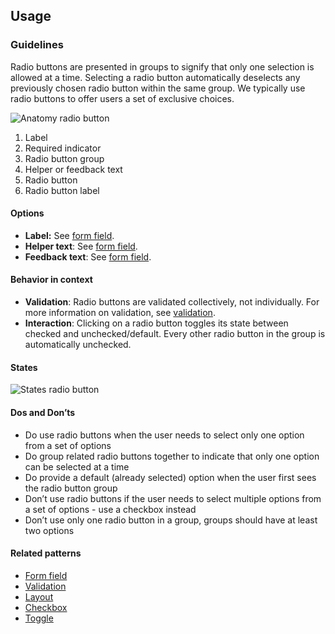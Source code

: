 ## Usage

### Guidelines

Radio buttons are presented in groups to signify that only one selection is allowed at a time. Selecting a radio button automatically deselects any previously chosen radio button within the same group. We typically use radio buttons to offer users a set of exclusive choices.

![Anatomy radio button](https://www.figma.com/design/wEptRgAezDU1z80Cn3eZ0o/iX-Pattern-Illustrations?node-id=3384-108&t=GDd4aJQUrPB3cC9X-4)

1. Label
2. Required indicator
3. Radio button group
4. Helper or feedback text
5. Radio button
6. Radio button label

#### Options

- **Label:** See [form field](../forms-field).
- **Helper text**: See [form field](../forms-field).
- **Feedback text**: See [form field](../forms-field).

#### Behavior in context

- **Validation**: Radio buttons are validated collectively, not individually. For more information on validation, see [validation](../forms-validation).
- **Interaction**: Clicking on a radio button toggles its state between checked and unchecked/default. Every other radio button in the group is automatically unchecked.

#### States

![States radio button](https://www.figma.com/design/wEptRgAezDU1z80Cn3eZ0o/iX-Pattern-Illustrations?node-id=3387-8703&t=ZvZOV5vvqWRxmqyv-4)

#### Dos and Don’ts

- Do use radio buttons when the user needs to select only one option from a set of options
- Do group related radio buttons together to indicate that only one option can be selected at a time
- Do provide a default (already selected) option when the user first sees the radio button group
- Don’t use radio buttons if the user needs to select multiple options from a set of options - use a checkbox instead
- Don’t use only one radio button in a group, groups should have at least two options

#### Related patterns

- [Form field](../forms-field)
- [Validation](../forms-validation)
- [Layout](../forms-layout)
- [Checkbox](../checkbox)
- [Toggle](../toggle)
